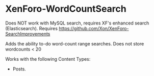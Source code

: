 # XenForo-WordCountSearch

Does NOT work with MySQL search, requires XF's enhanced search (Elasticsearch). Requires https://github.com/Xon/XenForo-SearchImprovements

Adds the ability to-do word-count range searches. Does not store wordcounts < 20

Works with the following Content Types:
- Posts.
